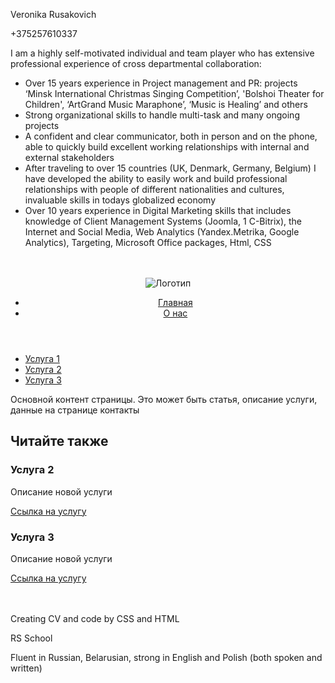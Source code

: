 <p>Veronika Rusakovich</p>
<p>+375257610337</p>
<p>I am a highly self-motivated individual and team player who has extensive professional experience of cross
  departmental collaboration:
  <ul>
    <li>Over 15 years experience in Project management and PR: projects ‘Minsk International Christmas Singing
    Competition’, 'Bolshoi Theater for Children', ‘ArtGrand Music Maraphone’, ‘Music is Healing’ and others</li>
    <li>Strong organizational skills to handle multi-task and many ongoing projects</li>
    <li>A confident and clear communicator, both in person and on the phone, able to quickly build excellent working
    relationships with internal and external stakeholders</li>
    <li>After traveling to over 15 countries (UK, Denmark, Germany, Belgium) I have developed the ability to easily work
    and build professional relationships with people of different nationalities and cultures, invaluable skills in
    todays globalized economy</li>
    <li>Over 10 years experience in Digital Marketing skills that includes knowledge of Client Management Systems (Joomla,
    1 C-Bitrix), the Internet and Social Media, Web Analytics (Yandex.Metrika, Google Analytics), Targeting, Microsoft
    Office packages, Html, CSS</li>
  </ul>
</p>
<br></br>

<header>
  <img src="/logo.png" alt="Логотип"> <!-- Логотип сайта -->
  <nav>
    <!-- Меню -->
    <ul>
      <li><a href="/">Главная</a></li>
      <li><a href="/about">О нас</a></li>
    </ul>
  </nav>
</header>

<main>

  <aside>
    <!-- Боковая панель (сайдбар) -->
    <nav>
      <!-- Дополнительное меню раздела -->
      <ul>
        <li><a href="/service-1/">Услуга 1</a></li>
        <li><a href="/service-2/">Услуга 2</a></li>
        <li><a href="/service-3/">Услуга 3</a></li>
      </ul>
    </nav>
  </aside>

  <p>Основной контент страницы. Это может быть статья, описание услуги, данные на странице контакты</p>

  <section class="more">
    <h2>Читайте также</h2>
    <article class="article-block">
      <h3>Услуга 2</h3>
      <p>Описание новой услуги</p>
      <a href="#">Ссылка на услугу</a>
    </article>
    <article class="article-block">
      <h3>Услуга 3</h3>
      <p>Описание новой услуги</p>
      <a href="#">Ссылка на услугу</a>
    </article>

  </section>
</main>
<br></br>

<p>Creating CV and code by CSS and HTML</p>
<p>RS School</p>
<p>Fluent in Russian, Belarusian, strong in English and Polish (both spoken and written)</p>
